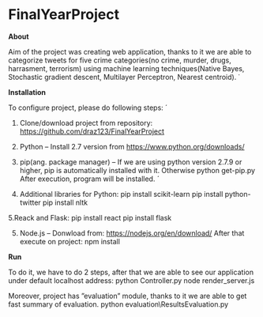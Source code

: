 # FinalYearProject

**About**

Aim of the project was creating web application, thanks to it we are able to categorize tweets for five crime 
categories(no crime, murder, drugs, harrasment, terrorism) using machine learning techniques(Native Bayes, Stochastic 
gradient descent, Multilayer Perceptron, Nearest centroid).
  ̇

**Installation**

To configure project, please do following steps:  ́
1. Clone/download project from repository: https://github.com/draz123/FinalYearProject
2. Python – Install 2.7 version from https://www.python.org/downloads/

3. pip(ang. package manager) – If we are using python version 2.7.9 or higher, pip is automatically installed with it.
Otherwise
python get-pip.py
After execution, program will be installed.  ́

4. Additional libraries for Python:
pip install scikit-learn
pip install python-twitter
pip install nltk

5.Reack and Flask:
pip install react
pip install flask

5. Node.js – Donwload from: https://nodejs.org/en/download/
After that execute on project:
npm install


**Run**

To do it, we have to do 2 steps, after that we are able to see our application under default localhost address:
python Controller.py
node render_server.js

Moreover, project has ”evaluation” module, thanks to it we are able to get fast summary of evaluation.
python evaluation\ResultsEvaluation.py

